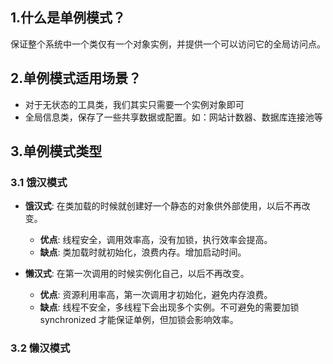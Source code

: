## 1.什么是单例模式？
保证整个系统中一个类仅有一个对象实例，并提供一个可以访问它的全局访问点。

## 2.单例模式适用场景？
+ 对于无状态的工具类，我们其实只需要一个实例对象即可
+ 全局信息类，保存了一些共享数据或配置。如：网站计数器、数据库连接池等

## 3.单例模式类型
### 3.1 饿汉模式
+ **饿汉式**: 在类加载的时候就创建好一个静态的对象供外部使用，以后不再改变。
  + **优点**: 线程安全，调用效率高，没有加锁，执行效率会提高。
  + **缺点**: 类加载时就初始化，浪费内存。增加启动时间。

+ **懒汉式**: 在第一次调用的时候实例化自己，以后不再改变。
  + **优点**: 资源利用率高，第一次调用才初始化，避免内存浪费。
  + **缺点**: 线程不安全，多线程下会出现多个实例。不可避免的需要加锁 synchronized 才能保证单例，但加锁会影响效率。


### 3.2 懒汉模式
